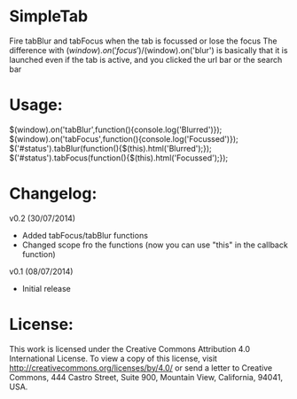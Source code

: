 SimpleTab
=========

Fire tabBlur and tabFocus when the tab is focussed or lose the focus
The difference with $(window).on('focus')/$(window).on('blur') is basically that it is launched even if the tab is active, and you clicked the url bar or the search bar

Usage:
=========

$(window).on('tabBlur',function(){console.log('Blurred')});
$(window).on('tabFocus',function(){console.log('Focussed')});
$('#status').tabBlur(function(){$(this).html('Blurred');});
$('#status').tabFocus(function(){$(this).html('Focussed');});

Changelog:
=========

v0.2 (30/07/2014)
+ Added tabFocus/tabBlur functions
+ Changed scope fro the functions (now you can use "this" in the callback function)

v0.1 (08/07/2014)
+ Initial release

License:
=========

This work is licensed under the Creative Commons Attribution 4.0 International License. To view a copy of this license, visit http://creativecommons.org/licenses/by/4.0/ or send a letter to Creative Commons, 444 Castro Street, Suite 900, Mountain View, California, 94041, USA.
